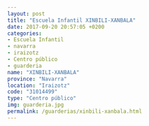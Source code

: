 ```yaml
---
layout: post
title: "Escuela Infantil XINBILI-XANBALA"
date: 2017-09-20 20:57:05 +0200
categories:
- Escuela Infantil
- navarra
- iraizotz
- Centro público
- guarderia
name: "XINBILI-XANBALA"
province: "Navarra"
location: "Iraizotz"
code: "31014499"
type: "Centro público"
img: guarderia.jpg
permalink: /guarderias/xinbili-xanbala.html
---
```

